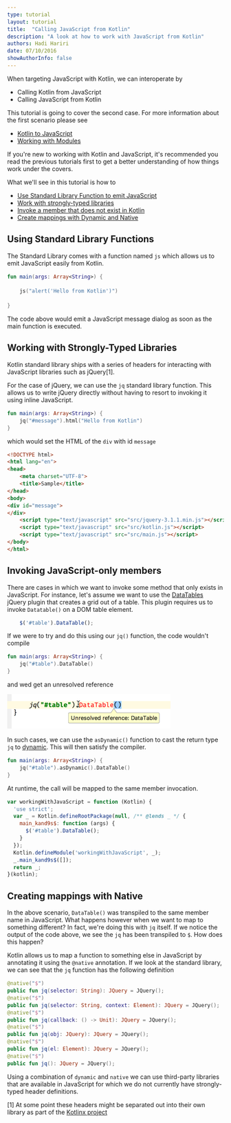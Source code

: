 ```yaml
---
type: tutorial
layout: tutorial
title:  "Calling JavaScript from Kotlin"
description: "A look at how to work with JavaScript from Kotlin"
authors: Hadi Hariri 
date: 07/10/2016
showAuthorInfo: false
---
```


When targeting JavaScript with Kotlin, we can interoperate by 

* Calling Kotlin from JavaScript
* Calling JavaScript from Kotlin

This tutorial is going to cover the second case. For more information about the first scenario please see 

* [Kotlin to JavaScript](../kotlin-to-javascript/kotlin-to-javascript.html)
* [Working with Modules](../working-with-modules/working-with-modules.html)

If you're new to working with Kotlin and JavaScript, it's recommended you read the previous tutorials first to get a 
better understanding of how things work under the covers.

What we'll see in this tutorial is how to

* [Use Standard Library Function to emit JavaScript](#usingstandardlibraryfunctions)
* [Work with strongly-typed libraries](#workingwithstronglytypedlibraries)
* [Invoke a member that does not exist in Kotlin](#invokingjavascriptmembers)
* [Create mappings with Dynamic and Native](#creatingmappingswithdynamicandnative)

## Using Standard Library Functions

The Standard Library comes with a function named `js` which allows us to emit JavaScript easily from Kotlin. 

```kotlin
fun main(args: Array<String>) {

    js("alert('Hello from Kotlin')")

}
```

The code above would emit a JavaScript message dialog as soon as the main function is executed.

## Working with Strongly-Typed Libraries

Kotlin standard library ships with a series of headers for interacting with JavaScript libraries such as jQuery[1]. 

For the case of jQuery, we can use the `jq` standard library function. This allows us to write jQuery directly without having to resort to invoking it using
inline JavaScript. 


```kotlin
fun main(args: Array<String>) {
    jq("#message").html("Hello from Kotlin")
}
```

which would set the HTML of the `div` with id `message`

```html
<!DOCTYPE html>
<html lang="en">
<head>
    <meta charset="UTF-8">
    <title>Sample</title>
</head>
<body>
<div id="message">
</div>
    <script type="text/javascript" src="src/jquery-3.1.1.min.js"></script>
    <script type="text/javascript" src="src/kotlin.js"></script>
    <script type="text/javascript" src="src/main.js"></script>
</body>
</html>
```

## Invoking JavaScript-only members

There are cases in which we want to invoke some method that only exists in JavaScript. For instance, let's assume we want to use the [DataTables](https://datatables.net/) jQuery plugin that creates a grid out of a table. This plugin requires
us to invoke `Datatable()` on a DOM table element. 

```javascript
    $('#table').DataTable();
```

If we were to try and do this using our `jq()` function, the code wouldn't compile

```kotlin
fun main(args: Array<String>) {
    jq("#table").DataTable()
}
```

and wed get an unresolved reference 

![Unresolved Reference](unresolved-reference.png)

In such cases, we can use the `asDynamic()` function to cast the return type `jq` to [dynamic](https://kotlinlang.org/docs/reference/dynamic-type.html). This will then satisfy the compiler. 

```kotlin
fun main(args: Array<String>) {
    jq("#table").asDynamic().DataTable()
}
```

At runtime, the call will be mapped to the same member invocation. 


```javascript
var workingWithJavaScript = function (Kotlin) {
  'use strict';
  var _ = Kotlin.defineRootPackage(null, /** @lends _ */ {
    main_kand9s$: function (args) {
      $('#table').DataTable();
    }
  });
  Kotlin.defineModule('workingWithJavaScript', _);
  _.main_kand9s$([]);
  return _;
}(kotlin);
```


## Creating mappings with Native

In the above scenario, `DataTable()` was transpiled to the same member name in JavaScript. What happens however when we want to map to something different? In fact, we're doing this with `jq` itself. 
If we notice the output of the code above, we see the `jq` has been transpiled to `$`. How does this happen?

Kotlin allows us to map a function to something else in JavaScript by annotating it using the `@native` annotation. If we look at the standard library, we can see that the `jq` function has the following definition


```kotlin
@native("$")
public fun jq(selector: String): JQuery = JQuery();
@native("$")
public fun jq(selector: String, context: Element): JQuery = JQuery();
@native("$")
public fun jq(callback: () -> Unit): JQuery = JQuery();
@native("$")
public fun jq(obj: JQuery): JQuery = JQuery();
@native("$")
public fun jq(el: Element): JQuery = JQuery();
@native("$")
public fun jq(): JQuery = JQuery();
```

Using a combination of `dynamic` and `native` we can use third-party libraries that are available in JavaScript for which we do not currently have strongly-typed header definitions. 




[1] At some point these headers might be separated out into their own library as part of the [Kotlinx project](https://github.com/kotlin/)

